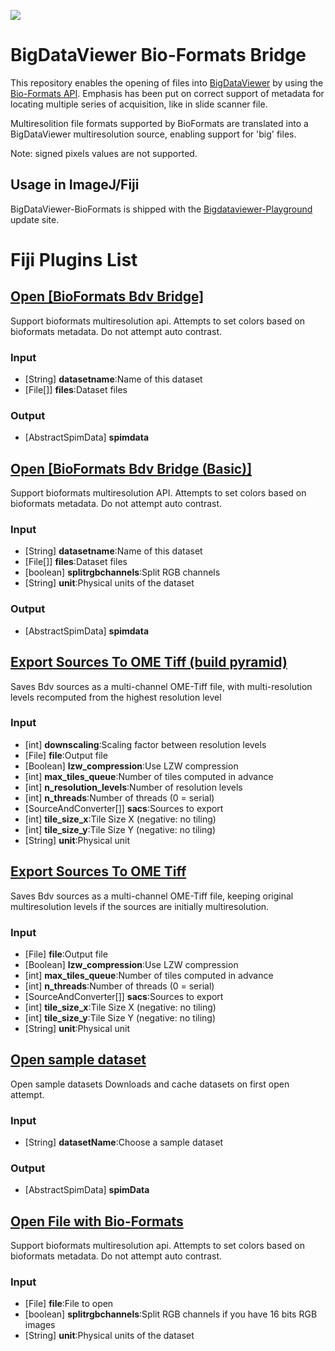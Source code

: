 [![](https://github.com/BIOP/bigdataviewer-bioformats/actions/workflows/build-main.yml/badge.svg)](https://github.com/BIOP/bigdataviewer-bioformats/actions/workflows/build-main.yml)

# BigDataViewer Bio-Formats Bridge 

This repository enables the opening of files into [BigDataViewer](https://github.com/bigdataviewer) by using the [Bio-Formats API](https://github.com/ome/bioformats).
Emphasis has been put on correct support of metadata for locating multiple series of acquisition, like in slide scanner file.

Multiresolition file formats supported by BioFormats are translated into a BigDataViewer multiresolution source, enabling support for 'big' files.

Note: signed pixels values are not supported.

## Usage in ImageJ/Fiji
BigDataViewer-BioFormats is shipped with the [Bigdataviewer-Playground](https://imagej.github.io/plugins/bdv/playground) update site.

# Fiji Plugins List

## [Open [BioFormats Bdv Bridge]](https://github.com/BIOP/bigdataviewer-bioformats/tree/master/src/main/java/ch/epfl/biop/bdv/bioformats/command/OpenFilesWithBigdataviewerBioformatsBridgeCommand.java)
Support bioformats multiresolution api. Attempts to set colors based on bioformats metadata. Do not attempt auto contrast.
### Input
* [String] **datasetname**:Name of this dataset
* [File[]] **files**:Dataset files
### Output
* [AbstractSpimData] **spimdata**

## [Open [BioFormats Bdv Bridge (Basic)]](https://github.com/BIOP/bigdataviewer-bioformats/tree/master/src/main/java/ch/epfl/biop/bdv/bioformats/command/BasicOpenFilesWithBigdataviewerBioformatsBridgeCommand.java)
Support bioformats multiresolution API. Attempts to set colors based on bioformats metadata. Do not attempt auto contrast.
### Input
* [String] **datasetname**:Name of this dataset
* [File[]] **files**:Dataset files
* [boolean] **splitrgbchannels**:Split RGB channels
* [String] **unit**:Physical units of the dataset
### Output
* [AbstractSpimData] **spimdata**

## [Export Sources To OME Tiff (build pyramid)](https://github.com/BIOP/bigdataviewer-bioformats/tree/master/src/main/java/ch/epfl/biop/bdv/bioformats/command/ExportToOMETiffBuildPyramidCommand.java)
Saves Bdv sources as a multi-channel OME-Tiff file, with multi-resolution levels recomputed from the highest resolution level
### Input
* [int] **downscaling**:Scaling factor between resolution levels
* [File] **file**:Output file
* [Boolean] **lzw_compression**:Use LZW compression
* [int] **max_tiles_queue**:Number of tiles computed in advance
* [int] **n_resolution_levels**:Number of resolution levels
* [int] **n_threads**:Number of threads (0 = serial)
* [SourceAndConverter[]] **sacs**:Sources to export
* [int] **tile_size_x**:Tile Size X (negative: no tiling)
* [int] **tile_size_y**:Tile Size Y (negative: no tiling)
* [String] **unit**:Physical unit

## [Export Sources To OME Tiff](https://github.com/BIOP/bigdataviewer-bioformats/tree/master/src/main/java/ch/epfl/biop/bdv/bioformats/command/ExportToOMETiffCommand.java)
Saves Bdv sources as a multi-channel OME-Tiff file, keeping original multiresolution levels if the sources are initially multiresolution.
### Input
* [File] **file**:Output file
* [Boolean] **lzw_compression**:Use LZW compression
* [int] **max_tiles_queue**:Number of tiles computed in advance
* [int] **n_threads**:Number of threads (0 = serial)
* [SourceAndConverter[]] **sacs**:Sources to export
* [int] **tile_size_x**:Tile Size X (negative: no tiling)
* [int] **tile_size_y**:Tile Size Y (negative: no tiling)
* [String] **unit**:Physical unit

## [Open sample dataset](https://github.com/BIOP/bigdataviewer-bioformats/tree/master/src/main/java/ch/epfl/biop/bdv/bioformats/command/OpenSampleCommand.java)
Open sample datasets
Downloads and cache datasets on first open attempt.
### Input
* [String] **datasetName**:Choose a sample dataset
### Output
* [AbstractSpimData] **spimData**

## [Open File with Bio-Formats](https://github.com/BIOP/bigdataviewer-bioformats/tree/master/src/main/java/ch/epfl/biop/bdv/bioformats/command/StandaloneOpenFileWithBigdataviewerBioformatsBridgeCommand.java)
Support bioformats multiresolution api. Attempts to set colors based on bioformats metadata. Do not attempt auto contrast.
### Input
* [File] **file**:File to open
* [boolean] **splitrgbchannels**:Split RGB channels if you have 16 bits RGB images
* [String] **unit**:Physical units of the dataset